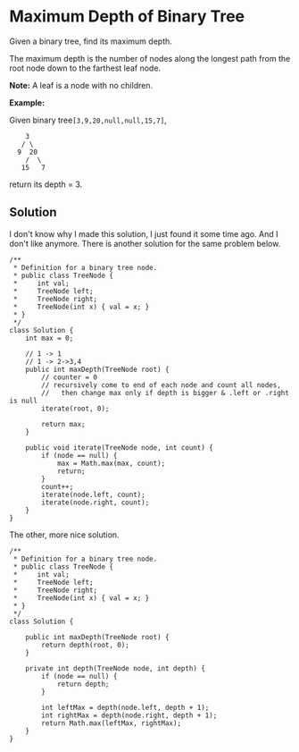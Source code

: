 # Maximum Depth of Binary Tree

Given a binary tree, find its maximum depth.

The maximum depth is the number of nodes along the longest path from the root node down to the farthest leaf node.

**Note:** A leaf is a node with no children.

**Example:**

Given binary tree`[3,9,20,null,null,15,7]`,

```
    3
   / \
  9  20
    /  \
   15   7
```

return its depth = 3.

## Solution

I don't know why I made this solution, I just found it some time ago. And I don't like anymore. There is another solution for the same problem below. 

```
/**
 * Definition for a binary tree node.
 * public class TreeNode {
 *     int val;
 *     TreeNode left;
 *     TreeNode right;
 *     TreeNode(int x) { val = x; }
 * }
 */
class Solution {
    int max = 0;
    
    // 1 -> 1
    // 1 -> 2->3,4
    public int maxDepth(TreeNode root) {
        // counter = 0
        // recursively come to end of each node and count all nodes, 
        //   then change max only if depth is bigger & .left or .right is null
        iterate(root, 0);
        
        return max;
    }
    
    public void iterate(TreeNode node, int count) {
        if (node == null) {
            max = Math.max(max, count);
            return;
        }
        count++;
        iterate(node.left, count);
        iterate(node.right, count);
    }
}
```

The other, more nice solution. 

```
/**
 * Definition for a binary tree node.
 * public class TreeNode {
 *     int val;
 *     TreeNode left;
 *     TreeNode right;
 *     TreeNode(int x) { val = x; }
 * }
 */
class Solution {

    public int maxDepth(TreeNode root) {
        return depth(root, 0);
    }
    
    private int depth(TreeNode node, int depth) {
        if (node == null) {
            return depth;
        }
        
        int leftMax = depth(node.left, depth + 1);
        int rightMax = depth(node.right, depth + 1);
        return Math.max(leftMax, rightMax);
    }
}
```



